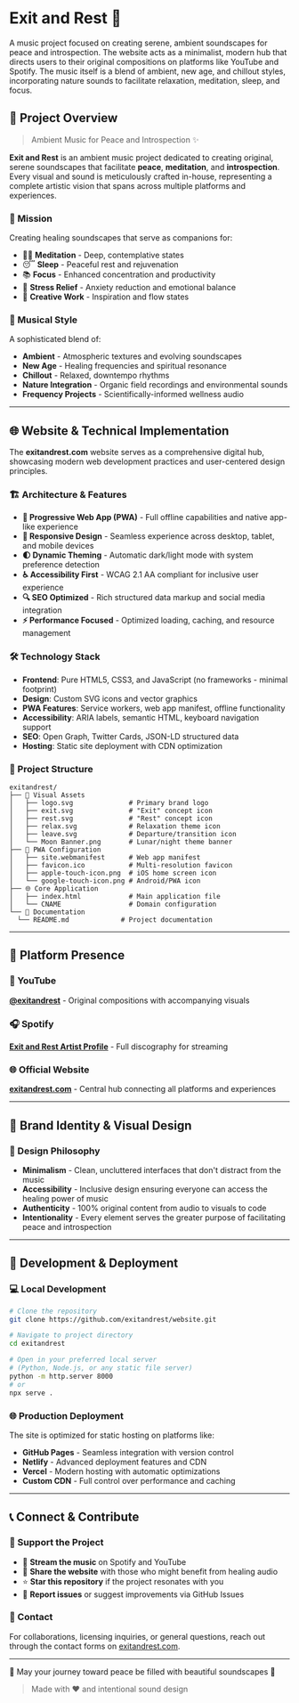 # Exit and Rest 🎵

A music project focused on creating serene, ambient soundscapes for peace and introspection. The website acts as a minimalist, modern hub that directs users to their original compositions on platforms like YouTube and Spotify. The music itself is a blend of ambient, new age, and chillout styles, incorporating nature sounds to facilitate relaxation, meditation, sleep, and focus.

## 🌙 Project Overview

> Ambient Music for Peace and Introspection ✨

**Exit and Rest** is an ambient music project dedicated to creating original, serene soundscapes that facilitate **peace**, **meditation**, and **introspection**. Every visual and sound is meticulously crafted in-house, representing a complete artistic vision that spans across multiple platforms and experiences.

### 🎯 Mission

Creating healing soundscapes that serve as companions for:

- 🧘‍♀️ **Meditation** - Deep, contemplative states
- 😴 **Sleep** - Peaceful rest and rejuvenation
- 📚 **Focus** - Enhanced concentration and productivity
- 🌿 **Stress Relief** - Anxiety reduction and emotional balance
- 🎨 **Creative Work** - Inspiration and flow states

### 🎼 Musical Style

A sophisticated blend of:

- **Ambient** - Atmospheric textures and evolving soundscapes
- **New Age** - Healing frequencies and spiritual resonance
- **Chillout** - Relaxed, downtempo rhythms
- **Nature Integration** - Organic field recordings and environmental sounds
- **Frequency Projects** - Scientifically-informed wellness audio

---

## 🌐 Website & Technical Implementation

The **exitandrest.com** website serves as a comprehensive digital hub, showcasing modern web development practices and user-centered design principles.

### 🏗️ Architecture & Features

- **📱 Progressive Web App (PWA)** - Full offline capabilities and native app-like experience
- **🎨 Responsive Design** - Seamless experience across desktop, tablet, and mobile devices
- **🌓 Dynamic Theming** - Automatic dark/light mode with system preference detection
- **♿ Accessibility First** - WCAG 2.1 AA compliant for inclusive user experience
- **🔍 SEO Optimized** - Rich structured data markup and social media integration
- **⚡ Performance Focused** - Optimized loading, caching, and resource management

### 🛠️ Technology Stack

- **Frontend**: Pure HTML5, CSS3, and JavaScript (no frameworks - minimal footprint)
- **Design**: Custom SVG icons and vector graphics
- **PWA Features**: Service workers, web app manifest, offline functionality
- **Accessibility**: ARIA labels, semantic HTML, keyboard navigation support
- **SEO**: Open Graph, Twitter Cards, JSON-LD structured data
- **Hosting**: Static site deployment with CDN optimization

### 📄 Project Structure

```text
exitandrest/
├── 🎨 Visual Assets
│   ├── logo.svg              # Primary brand logo
│   ├── exit.svg              # "Exit" concept icon
│   ├── rest.svg              # "Rest" concept icon
│   ├── relax.svg             # Relaxation theme icon
│   ├── leave.svg             # Departure/transition icon
│   └── Moon Banner.png       # Lunar/night theme banner
├── 📱 PWA Configuration
│   ├── site.webmanifest      # Web app manifest
│   ├── favicon.ico           # Multi-resolution favicon
│   ├── apple-touch-icon.png  # iOS home screen icon
│   └── google-touch-icon.png # Android/PWA icon
├── 🌐 Core Application
│   ├── index.html            # Main application file
│   └── CNAME                 # Domain configuration
└── 📖 Documentation
  └── README.md             # Project documentation
```

---

## 🎵 Platform Presence

### 🔴 YouTube

**[@exitandrest](https://www.youtube.com/@exitandrest)** - Original compositions with accompanying visuals

### 🎧 Spotify

**[Exit and Rest Artist Profile](https://open.spotify.com/artist/6mfcGE04ZwO1pTQb5ftsaN)** - Full discography for streaming

### 🌐 Official Website

**[exitandrest.com](https://exitandrest.com)** - Central hub connecting all platforms and experiences

---

## 🎨 Brand Identity & Visual Design

### 🎨 Design Philosophy

- **Minimalism** - Clean, uncluttered interfaces that don't distract from the music
- **Accessibility** - Inclusive design ensuring everyone can access the healing power of music
- **Authenticity** - 100% original content from audio to visuals to code
- **Intentionality** - Every element serves the greater purpose of facilitating peace and introspection

---

## 🚀 Development & Deployment

### 💻 Local Development

```bash
# Clone the repository
git clone https://github.com/exitandrest/website.git

# Navigate to project directory
cd exitandrest

# Open in your preferred local server
# (Python, Node.js, or any static file server)
python -m http.server 8000
# or
npx serve .
```

### 🌐 Production Deployment

The site is optimized for static hosting on platforms like:

- **GitHub Pages** - Seamless integration with version control
- **Netlify** - Advanced deployment features and CDN
- **Vercel** - Modern hosting with automatic optimizations
- **Custom CDN** - Full control over performance and caching

---

## 📞 Connect & Contribute

### 🤝 Support the Project

- 🎵 **Stream the music** on Spotify and YouTube
- 💫 **Share the website** with those who might benefit from healing audio
- ⭐ **Star this repository** if the project resonates with you
- 🐛 **Report issues** or suggest improvements via GitHub Issues

### 📧 Contact

For collaborations, licensing inquiries, or general questions, reach out through the contact forms on [exitandrest.com](https://exitandrest.com).

---

🌙 May your journey toward peace be filled with beautiful soundscapes 🌙

> Made with ❤️ and intentional sound design

